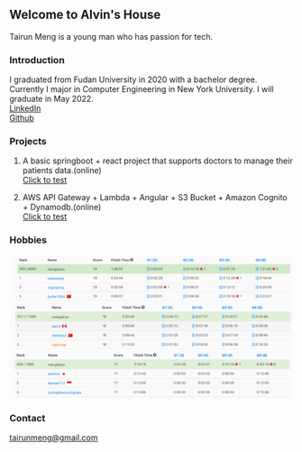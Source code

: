 ## Welcome to Alvin's House

Tairun Meng is a young man who has passion for tech.

### Introduction

I graduated from Fudan University in 2020 with a bachelor degree. Currently I major in Computer Engineering in New York University. I will graduate in May 2022.
<br/>
<a href="https://www.linkedin.com/in/tairun-meng-27b453150/">LinkedIn</a><br/>
<a href="https://github.com/381352903">Github</a><br/>


### Projects

1. A basic springboot + react project that supports doctors to manage their patients data.(online)<br/>
<a href="http://3.128.153.85:3000/">Click to test</a>

2. AWS API Gateway + Lambda + Angular + S3 Bucket + Amazon Cognito + Dynamodb.(online)<br/>
<a href="http://com.meng.compare-yourself.s3-website.us-east-2.amazonaws.com/">Click to test</a>

### Hobbies
<img src="/images/contest1.jpg"/>
<img src="/images/contest3.jpg"/>
<img src="/images/image4.jpg"/>



### Contact

tairunmeng@gmail.com
